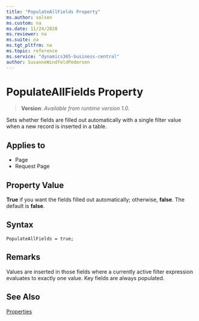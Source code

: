 ```yaml
---
title: "PopulateAllFields Property"
ms.author: solsen
ms.custom: na
ms.date: 11/24/2020
ms.reviewer: na
ms.suite: na
ms.tgt_pltfrm: na
ms.topic: reference
ms.service: "dynamics365-business-central"
author: SusanneWindfeldPedersen
---
```

[//]: # (START>DO_NOT_EDIT)
[//]: # (IMPORTANT:Do not edit any of the content between here and the END>DO_NOT_EDIT.)
[//]: # (Any modifications should be made in the .xml files in the ModernDev repo.)
# PopulateAllFields Property
> **Version**: _Available from runtime version 1.0._

Sets whether fields are filled out automatically with a single filter value when a new record is inserted in a table.

## Applies to
-   Page
-   Request Page


[//]: # (IMPORTANT: END>DO_NOT_EDIT)


## Property Value

 **True** if you want the fields filled out automatically; otherwise, **false**. The default is **false**.  

## Syntax

```AL
PopulateAllFields = true;
``` 

## Remarks

Values are inserted in those fields where a currently active filter expression evaluates to exactly one value. Key fields are always populated.  
  
## See Also  

[Properties](devenv-properties.md)